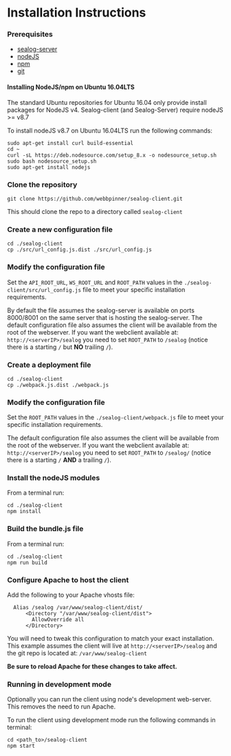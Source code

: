 # Installation Instructions

### Prerequisites

 - [sealog-server](https://github.com/webbpinner/sealog-server)
 - [nodeJS](https://nodejs.org)
 - [npm](https://www.npmjs.com)
 - [git](https://git-scm.com)
 
#### Installing NodeJS/npm on Ubuntu 16.04LTS
The standard Ubuntu repositories for Ubuntu 16.04 only provide install packages for NodeJS v4.  Sealog-client (and Sealog-Server) require nodeJS >= v8.7
 
To install nodeJS v8.7 on Ubuntu 16.04LTS run the following commands:
 ```
sudo apt-get install curl build-essential
cd ~
curl -sL https://deb.nodesource.com/setup_8.x -o nodesource_setup.sh
sudo bash nodesource_setup.sh
sudo apt-get install nodejs

 ```

### Clone the repository

```
git clone https://github.com/webbpinner/sealog-client.git
```

This should clone the repo to a directory called `sealog-client`

### Create a new configuration file

```
cd ./sealog-client
cp ./src/url_config.js.dist ./src/url_config.js
```

### Modify the configuration file

Set the `API_ROOT_URL`, `WS_ROOT_URL` and `ROOT_PATH` values in the `./sealog-client/src/url_config.js` file to meet your specific installation requirements.

By default the file assumes the sealog-server is available on ports 8000/8001 on the same server that is hosting the sealog-server.  The default configuration file also assumes the client will be available from the root of the webserver.  If you want the webclient available at: `http://<serverIP>/sealog` you need to set `ROOT_PATH` to `/sealog` (notice there is a starting `/` but **NO** trailing `/`).

### Create a deployment file

```
cd ./sealog-client
cp ./webpack.js.dist ./webpack.js
```

### Modify the configuration file

Set the `ROOT_PATH` values in the `./sealog-client/webpack.js` file to meet your specific installation requirements.

The default configuration file also assumes the client will be available from the root of the webserver.  If you want the webclient available at: `http://<serverIP>/sealog` you need to set `ROOT_PATH` to `/sealog/` (notice there is a starting `/` **AND** a trailing `/`).

### Install the nodeJS modules

From a terminal run:
```
cd ./sealog-client
npm install
```

### Build the bundle.js file

From a terminal run:

```
cd ./sealog-client
npm run build
```

### Configure Apache to host the client

Add the following to your Apache vhosts file:

```
  Alias /sealog /var/www/sealog-client/dist/
	  <Directory "/var/www/sealog-client/dist">
	    AllowOverride all
	  </Directory>
```
You will need to tweak this configuration to match your exact installation.  This example assumes the client will live at `http://<serverIP>/sealog` and the git repo is located at: `/var/www/sealog-client`

**Be sure to reload Apache for these changes to take affect.**

### Running in development mode ###
Optionally you can run the client using node's development web-server.  This removes the need to run Apache.

To run the client using development mode run the following commands in terminal:
```
cd <path_to>/sealog-client
npm start
```
